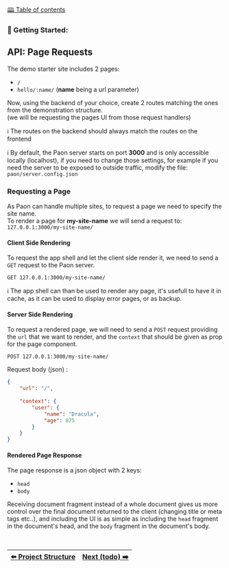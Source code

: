 <style>table {width: 100%;}</style>

[🕮 Table of contents](/Readme.md)

### 🦚 Getting Started: 


## API: Page Requests

The demo starter site includes 2 pages:
- `/`
- `hello/:name/` (**name** being a url parameter)

Now, using the backend of your choice, create 2 routes matching the ones from the demonstration structure.\
(we will be requesting the pages UI from those request handlers)

ℹ️ The routes on the backend should always match the routes on the frontend

ℹ️ By default, the Paon server starts on port **3000** and is only accessible locally (localhost), if you need to change those settings, for example if you need the server to be exposed to outside traffic, modify the file: `paon/server.config.json`

### Requesting a Page

As Paon can handle multiple sites, to request a page we need to specify the site name.\
To render a page for **my-site-name** we will send a request to:\
`127.0.0.1:3000/my-site-name/`


#### Client Side Rendering

To request the app shell and let the client side render it, we need to send a `GET` request to the Paon server.

```
GET 127.0.0.1:3000/my-site-name/
```

ℹ️ The app shell can than be used to render any page, it's usefull to have it in cache, as it can be used to display error pages, or as backup.

#### Server Side Rendering

To request a rendered page, we will need to send a `POST` request providing the `url` that we want to render, and the `context` that should be given as prop for the page component.

```
POST 127.0.0.1:3000/my-site-name/
```

Request body (json) :
```json
{
    "url": "/",
    
    "context": {
        "user": {
            "name": "Dracula",
            "age": 875
        }
    } 
}
```

#### Rendered Page Response

The page response is a json object with 2 keys:
- `head`
- `body`

Receiving document fragment instead of a whole document gives us more control over the final document returned to the client (changing title or meta tags etc..), and including the UI is as simple as including the `head` fragment in the document's head, and the `body` fragment in the document's body.


<br/>

| [⬅️ Project Structure](/documentation/getting-started/2-structure.md) | [Next (todo) ➡️](/Readme.md) |
| :--- | ----: |